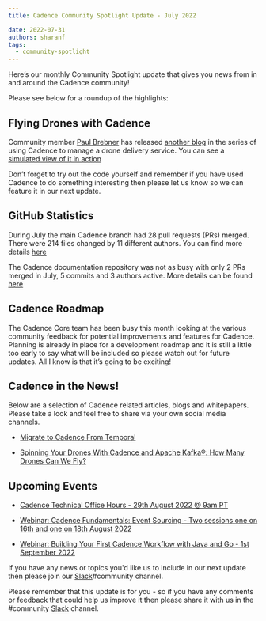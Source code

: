 ```yaml
---
title: Cadence Community Spotlight Update - July 2022

date: 2022-07-31
authors: sharanf
tags:
  - community-spotlight
---
```


Here’s our monthly Community Spotlight update that gives you news from in and around the Cadence community!

Please see below for a roundup of the highlights:

## Flying Drones with Cadence

Community member [Paul Brebner](https://www.linkedin.com/in/paul-brebner-0a547b4/) has released [another blog](https://www.instaclustr.com/blog/spinning-your-drones-with-cadence-and-apache-kafka-how-many-drones-can-we-fly/) in the series of using Cadence to manage a drone delivery service. You can see a [simulated view of it in action](https://www.youtube.com/watch?v=YgQeFSqzprk)

Don’t forget to try out the code yourself and remember if you have used Cadence to do something interesting then please let us know so we can feature it in our next update.

## GitHub Statistics

During July the main Cadence branch had 28 pull requests (PRs) merged. There were 214 files changed by 11 different authors. You can find more details [here](https://github.com/uber/cadence/pulse/monthly)

The Cadence documentation repository was not as busy with only 2 PRs merged in July, 5 commits and 3 authors active. More details can be found [here](https://github.com/uber/Cadence-Docs/pulse/monthly )

## Cadence Roadmap

The Cadence Core team has been busy this month looking at the various community feedback for potential improvements and features for Cadence. Planning is already in place for a development roadmap and  it is still a little too early to say what will be included so please watch out for future updates. All I know is that it’s going to be exciting!

## Cadence in the News!

Below are a selection of Cadence related articles, blogs and whitepapers. Please take a look and feel free to share via your own social media channels.

- [Migrate to Cadence From Temporal](https://www.instaclustr.com/blog/migrate-to-cadence-from-temporal/)

- [Spinning Your Drones With Cadence and Apache Kafka®: How Many Drones Can We Fly?](https://www.instaclustr.com/blog/spinning-your-drones-with-cadence-and-apache-kafka-how-many-drones-can-we-fly/)

## Upcoming Events

- [Cadence Technical Office Hours - 29th August 2022 @ 9am PT](https://calendar.google.com/calendar/u/0/embed?src=e6r40gp3c2r01054id7e99dlac@group.calendar.google.com&ctz=America/Los_Angeles)

- [Webinar: Cadence Fundamentals: Event Sourcing - Two sessions one on 16th and one on 18th August 2022
](https://info.instaclustr.com/webinar-cadence-fundamentals-event-sourcing/)

- [Webinar: Building Your First Cadence Workflow with Java and Go - 1st September 2022](https://info.instaclustr.com/webinar-emea-building-cadence-workflow.html)

If you have any news or topics you'd like us to include in our next update then please join our [Slack](http://t.uber.com/cadence-slack)#community channel.

Please remember that this update is for you - so if you have any comments or feedback that could help us improve it then please share it with us in the #community [Slack](http://t.uber.com/cadence-slack) channel.

